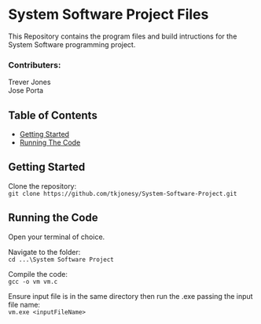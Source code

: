 # System Software Project Files

This Repository contains the program files and build intructions for the System Software programming project. <br>

### Contributers:

Trever Jones<br>
Jose Porta<br>

## Table of Contents

- [Getting Started](#getting-started)
- [Running The Code](running-the-code)


## Getting Started

Clone the repository:<br>
`git clone https://github.com/tkjonesy/System-Software-Project.git`


## Running the Code

Open your terminal of choice.<br>

Navigate to the folder: <br>
`cd ...\System Software Project`

Compile the code:<br>
`gcc -o vm vm.c`

Ensure input file is in the same directory then run the .exe passing the input file name:<br>
`vm.exe <inputFileName>`
